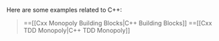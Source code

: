 Here are some examples related to C++:
> ==[[Cxx Monopoly Building Blocks|C++ Building Blocks]]
> ==[[Cxx TDD Monopoly|C++ TDD Monopoly]]